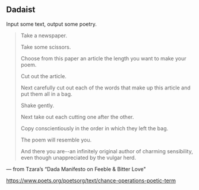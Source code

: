 ## Dadaist

Input some text, output some poetry. 

> Take a newspaper.
> 
> Take some scissors.
> 
> Choose from this paper an article the length you want to make your poem.
> 
> Cut out the article.
>
> Next carefully cut out each of the words that make up this article and put them all in a bag.
>
> Shake gently.
>
> Next take out each cutting one after the other.
>
> Copy conscientiously in the order in which they left the bag.
>
> The poem will resemble you.
>
> And there you are--an infinitely original author of charming sensibility, even though unappreciated by the vulgar herd.

— from Tzara’s “Dada Manifesto on Feeble & Bitter Love" 

https://www.poets.org/poetsorg/text/chance-operations-poetic-term